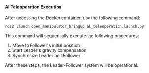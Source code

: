 
#### AI Teleoperation Execution  
After accessing the Docker container, use the following command:  
```
ros2 launch open_manipulator_bringup ai_teleoperation.launch.py
```  
This command will sequentially execute the following procedures:  
1. Move to Follower's initial position
2. Start Leader's gravity compensation
3. Synchronize Leader and Follower

After these steps, the Leader-Follower system will be operational.
